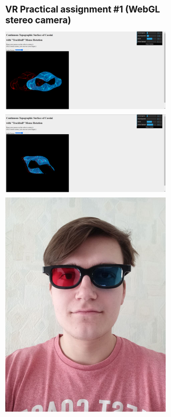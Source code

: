 # VR Practical assignment #1 (WebGL stereo camera)

![plot](./Screenshots/screenshot.jpg)

![plot](./Screenshots/screenshot1.jpg)

![plot](./Screenshots/glasses.jpg)